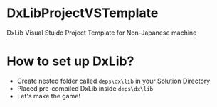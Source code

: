 # DxLibProjectVSTemplate
DxLib Visual Stuido Project Template for Non-Japanese machine

# How to set up DxLib?
- Create nested folder called `deps\dx\lib` in your Solution Directory
- Placed pre-compiled DxLib inside `deps\dx\lib`
- Let's make the game!
